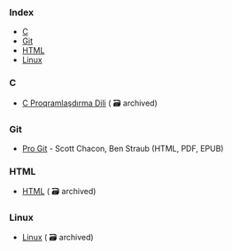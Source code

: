 ### Index

* [C](#c)
* [Git](#git)
* [HTML](#html)
* [Linux](#linux)
  

### C

* [C Proqramlaşdırma Dili](https://web.archive.org/web/20241214000729/https://ilkaddimlar.com/ders/c-proqramlasdirma-dili) ( :card_file_box: archived)


### Git

* [Pro Git](https://git-scm.com/book/az/v2) - Scott Chacon, Ben Straub (HTML, PDF, EPUB)


### HTML

* [HTML](https://web.archive.org/web/20241214005042/https://ilkaddimlar.com/ders/html) ( :card_file_box: archived)


### Linux

* [Linux](https://web.archive.org/web/20241214095624/https://ilkaddimlar.com/ders/linux) ( :card_file_box: archived)

